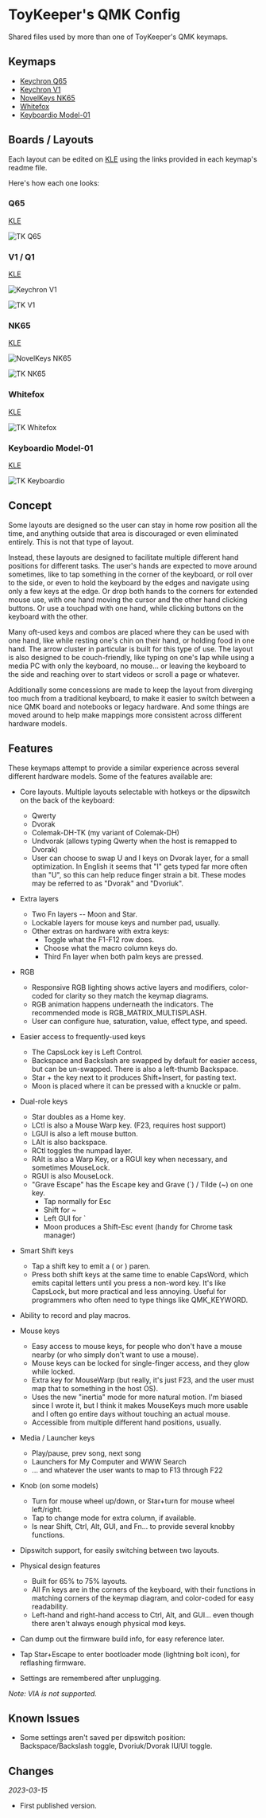 ToyKeeper's QMK Config
======================

Shared files used by more than one of ToyKeeper's QMK keymaps.


## Keymaps

* [Keychron Q65](../../keyboards/keychron/q65/ansi_encoder/keymaps/toykeeper)
* [Keychron V1](../../keyboards/keychron/v1/ansi_encoder/keymaps/toykeeper)
* [NovelKeys NK65](../../keyboards/novelkeys/nk65/keymaps/toykeeper)
* [Whitefox](../../keyboards/input_club/whitefox/keymaps/toykeeper)
* [Keyboardio Model-01](../../keyboards/keyboardio/model01/keymaps/toykeeper/)


## Boards / Layouts

Each layout can be edited on [KLE](keyboard-layout-editor.com) using the links
provided in each keymap's readme file.

Here's how each one looks:

### Q65

[KLE](http://www.keyboard-layout-editor.com/#/gists/9e5289cc338d78520da1495d697ed72a)

![TK Q65](https://i.imgur.com/a3kwQzG.png)

### V1 / Q1

[KLE](http://www.keyboard-layout-editor.com/#/gists/cd13a756e9e519476489ab21df8140ba)

![Keychron V1](https://i.imgur.com/mcUacZg.jpg)

![TK V1](https://i.imgur.com/FY7lNRE.png)

### NK65

[KLE](http://www.keyboard-layout-editor.com/#/gists/565ca8abb5825d160f962226fb9d58b7)

![NovelKeys NK65](https://i.imgur.com/3FFkRNo.jpg)

![TK NK65](https://i.imgur.com/pm8CbAX.png)

### Whitefox

[KLE](http://www.keyboard-layout-editor.com/#/gists/25056bbe508ab0bb45d8e9688c23a478)

![TK Whitefox](https://i.imgur.com/g2TTBfl.png)

### Keyboardio Model-01

[KLE](http://www.keyboard-layout-editor.com/#/gists/0b83353e391f27c7c19f82da0aecc56b)

![TK Keyboardio](https://i.imgur.com/n7XcXgW.png)


## Concept

Some layouts are designed so the user can stay in home row position all the
time, and anything outside that area is discouraged or even eliminated
entirely.  This is not that type of layout.

Instead, these layouts are designed to facilitate multiple different hand
positions for different tasks.  The user's hands are expected to move around
sometimes, like to tap something in the corner of the keyboard, or roll over to
the side, or even to hold the keyboard by the edges and navigate using only a
few keys at the edge.  Or drop both hands to the corners for extended mouse
use, with one hand moving the cursor and the other hand clicking buttons.  Or
use a touchpad with one hand, while clicking buttons on the keyboard with the
other.

Many oft-used keys and combos are placed where they can be used with one hand,
like while resting one's chin on their hand, or holding food in one hand.  The
arrow cluster in particular is built for this type of use.  The layout is also
designed to be couch-friendly, like typing on one's lap while using a media PC
with only the keyboard, no mouse... or leaving the keyboard to the side and
reaching over to start videos or scroll a page or whatever.

Additionally some concessions are made to keep the layout from diverging too
much from a traditional keyboard, to make it easier to switch between a nice
QMK board and notebooks or legacy hardware.  And some things are moved around
to help make mappings more consistent across different hardware models.


## Features

These keymaps attempt to provide a similar experience across several different
hardware models.  Some of the features available are:

  * Core layouts.  Multiple layouts selectable with hotkeys or the dipswitch on
    the back of the keyboard:
    * Qwerty
    * Dvorak
    * Colemak-DH-TK (my variant of Colemak-DH)
    * Undvorak (allows typing Qwerty when the host is remapped to Dvorak)
    * User can choose to swap U and I keys on Dvorak layer, for a small
      optimization.  In English it seems that "I" gets typed far more often
      than "U", so this can help reduce finger strain a bit.  These modes may
      be referred to as "Dvorak" and "Dvoriuk".

  * Extra layers
    * Two Fn layers -- Moon and Star.
    * Lockable layers for mouse keys and number pad, usually.
    * Other extras on hardware with extra keys:
      * Toggle what the F1-F12 row does.
      * Choose what the macro column keys do.
      * Third Fn layer when both palm keys are pressed.

  * RGB
    * Responsive RGB lighting shows active layers and modifiers, color-coded
      for clarity so they match the keymap diagrams.
    * RGB animation happens underneath the indicators.  The recommended mode is
      RGB_MATRIX_MULTISPLASH.
    * User can configure hue, saturation, value, effect type, and speed.

  * Easier access to frequently-used keys
    * The CapsLock key is Left Control.
    * Backspace and Backslash are swapped by default for easier access, but can
      be un-swapped.  There is also a left-thumb Backspace.
    * Star + the key next to it produces Shift+Insert, for pasting text.
    * Moon is placed where it can be pressed with a knuckle or palm.

  * Dual-role keys
    * Star doubles as a Home key.
    * LCtl is also a Mouse Warp key. (F23, requires host support)
    * LGUI is also a left mouse button.
    * LAlt is also backspace.
    * RCtl toggles the numpad layer.
    * RAlt is also a Warp Key, or a RGUI key when necessary, and sometimes MouseLock.
    * RGUI is also MouseLock.
    * "Grave Escape" has the Escape key and Grave (`) / Tilde (~) on one key.
      * Tap normally for Esc
      * Shift for ~
      * Left GUI for `
      * Moon produces a Shift-Esc event (handy for Chrome task manager)

  * Smart Shift keys
    * Tap a shift key to emit a ( or ) paren.
    * Press both shift keys at the same time to enable CapsWord, which emits
      capital letters until you press a non-word key.  It's like CapsLock, but
      more practical and less annoying.  Useful for programmers who often need
      to type things like QMK_KEYWORD.

  * Ability to record and play macros.

  * Mouse keys
    * Easy access to mouse keys, for people who don't have a mouse nearby (or
      who simply don't want to use a mouse).
    * Mouse keys can be locked for single-finger access, and they glow while
      locked.
    * Extra key for MouseWarp (but really, it's just F23, and the user must map
      that to something in the host OS).
    * Uses the new "inertia" mode for more natural motion.  I'm biased since I
      wrote it, but I think it makes MouseKeys much more usable and I often go
      entire days without touching an actual mouse.
    * Accessible from multiple different hand positions, usually.

  * Media / Launcher keys
    * Play/pause, prev song, next song
    * Launchers for My Computer and WWW Search
    * ... and whatever the user wants to map to F13 through F22

  * Knob (on some models)
    * Turn for mouse wheel up/down, or Star+turn for mouse wheel left/right.
    * Tap to change mode for extra column, if available.
    * Is near Shift, Ctrl, Alt, GUI, and Fn... to provide several knobby functions.

  * Dipswitch support, for easily switching between two layouts.

  * Physical design features
    * Built for 65% to 75% layouts.
    * All Fn keys are in the corners of the keyboard, with their functions in
      matching corners of the keymap diagram, and color-coded for easy
      readability.
    * Left-hand and right-hand access to Ctrl, Alt, and GUI... even though
      there aren't always enough physical mod keys.

  * Can dump out the firmware build info, for easy reference later.
  * Tap Star+Escape to enter bootloader mode (lightning bolt icon), for reflashing firmware.
  * Settings are remembered after unplugging.

*Note: VIA is not supported.*


## Known Issues

* Some settings aren't saved per dipswitch position:
  Backspace/Backslash toggle, Dvoriuk/Dvorak IU/UI toggle.


## Changes

*2023-03-15*

* First published version.

